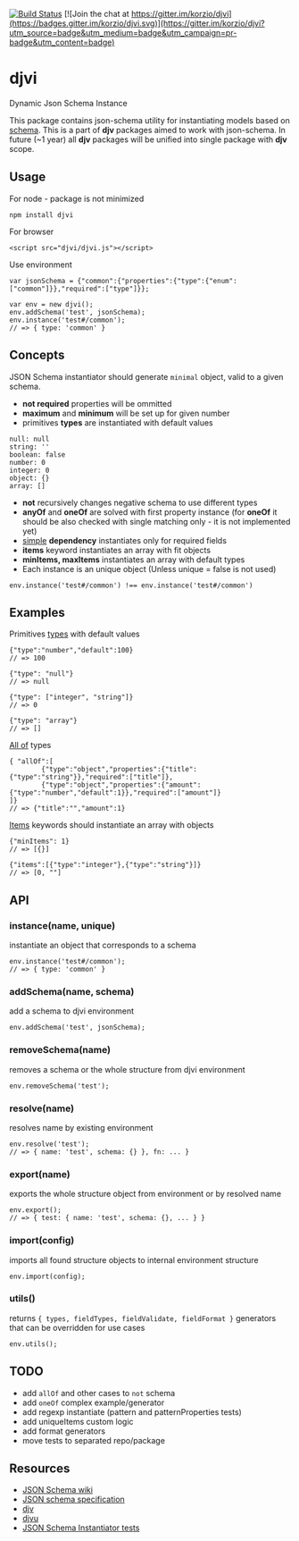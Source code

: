 [![Build Status](https://travis-ci.org/korzio/djvi.svg?branch=master)](https://travis-ci.org/korzio/djvi)
[![Join the chat at https://gitter.im/korzio/djvi](https://badges.gitter.im/korzio/djvi.svg)](https://gitter.im/korzio/djvi?utm_source=badge&utm_medium=badge&utm_campaign=pr-badge&utm_content=badge)

# djvi

Dynamic Json Schema Instance

This package contains json-schema utility for instantiating models based on [schema](tools.ietf.org/html/draft-zyp-json-schema-04).
This is a part of **djv** packages aimed to work with json-schema. In future (~1 year) all **djv** packages will be unified into single package with **djv** scope.

## Usage

For node - package is not minimized

```
npm install djvi
```

For browser

```
<script src="djvi/djvi.js"></script>
```

Use environment

```
var jsonSchema = {"common":{"properties":{"type":{"enum":["common"]}},"required":["type"]}};

var env = new djvi();
env.addSchema('test', jsonSchema);
env.instance('test#/common');
// => { type: 'common' }
```

## Concepts

JSON Schema instantiator should generate `minimal` object, valid to a given schema.

- **not required** properties will be ommitted
- **maximum** and **minimum** will be set up for given number
- primitives **types** are instantiated with default values
```
null: null
string: ''
boolean: false
number: 0
integer: 0
object: {}
array: []
```
- **not** recursively changes negative schema to use different types
- **anyOf** and **oneOf** are solved with first property instance (for **oneOf** it should be also checked with single matching only - it is not implemented yet)
- [simple](http://tools.ietf.org/html/draft-zyp-json-schema-03#section-5.8) **dependency** instantiates only for required fields
- **items** keyword instantiates an array with fit objects
- **minItems, maxItems** instantiates an array with default types
- Each instance is an unique object (Unless unique = false is not used)
```
env.instance('test#/common') !== env.instance('test#/common')
```

## Examples

Primitives [types](https://github.com/json-schema/json-schema/wiki/Type) with default values

```
{"type":"number","default":100}
// => 100

{"type": "null"}
// => null

{"type": ["integer", "string"]}
// => 0

{"type": "array"}
// => []
```

[All of](https://github.com/json-schema/json-schema/wiki/anyOf,-allOf,-oneOf,-not#allof) types
```
{ "allOf":[
        {"type":"object","properties":{"title":{"type":"string"}},"required":["title"]},
        {"type":"object","properties":{"amount":{"type":"number","default":1}},"required":["amount"]}
]}
// => {"title":"","amount":1}
```

[Items](https://github.com/json-schema/json-schema/wiki/additionalItems-and-items) keywords should instantiate an array with objects
```
{"minItems": 1}
// => [{}]

{"items":[{"type":"integer"},{"type":"string"}]}
// => [0, ""]
```

## API

### instance(name, unique)

instantiate an object that corresponds to a schema
```
env.instance('test#/common');
// => { type: 'common' }
```

### addSchema(name, schema)

add a schema to djvi environment

```
env.addSchema('test', jsonSchema);
```

### removeSchema(name)

removes a schema or the whole structure from djvi environment

```
env.removeSchema('test');
```

### resolve(name)

resolves name by existing environment

```
env.resolve('test');
// => { name: 'test', schema: {} }, fn: ... }
```

### export(name)

exports the whole structure object from environment or by resolved name

```
env.export();
// => { test: { name: 'test', schema: {}, ... } }
```

### import(config)

imports all found structure objects to internal environment structure

```
env.import(config);
```

### utils()

returns `{ types, fieldTypes, fieldValidate, fieldFormat }` generators that can be overridden for use cases

```
env.utils();
```

## TODO

- add `allOf` and other cases to `not` schema
- add `oneOf` complex example/generator
- add regexp instantiate (pattern and patternProperties tests)
- add uniqueItems custom logic
- add format generators
- move tests to separated repo/package

## Resources

- [JSON Schema wiki](https://github.com/json-schema/json-schema/wiki)
- [JSON schema specification](tools.ietf.org/html/draft-zyp-json-schema-04)
- [djv](https://github.com/korzio/djv)
- [djvu](https://github.com/korzio/djvu)
- [JSON Schema Instantiator tests](https://github.com/tomarad/JSON-Schema-Instantiator/blob/master/tests/tests.js)
